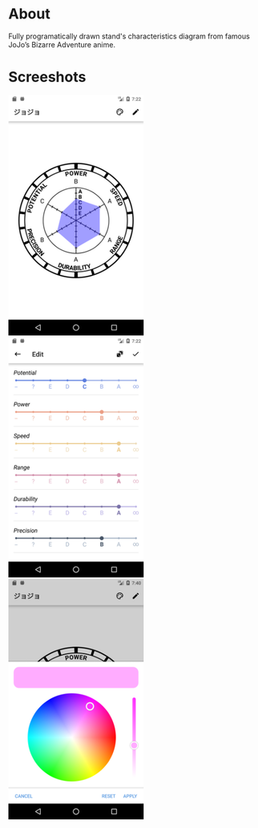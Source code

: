 # About

Fully programatically drawn stand's characteristics diagram from famous JoJo’s Bizarre Adventure anime.

# Screeshots

<img src="screenshots/screenshot_00.png" width="270" height="480">   <img src="screenshots/screenshot_01.png" width="270" height="480">   <img src="screenshots/screenshot_02.png" width="270" height="480">
